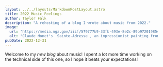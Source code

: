 ```yaml
---
layout: ../../layouts/MarkdownPostLayout.astro
title: 2022 Music Feelings
author: Taylor Falk
description: "A rehosting of a blog I wrote about music from 2022."
image:
  url: "https://media.nga.gov/iiif/579777b9-33fb-493e-8e2c-89b972019854/full/full/0/default.jpg?attachment_filename=sainte-adresse_1990.59.1.jpg"
  alt: "Claude Monet's _Sainte-Adresse_, an impressionist painting from 1867"
pubDate: 2022-12-31
---
```


Welcome to my _new blog_ about music! I spent a lot more time working on the technical side of this one, so I hope it beats your expectations!
